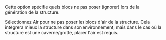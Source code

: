 Cette option spécifie quels blocs ne pas poser (ignorer) lors de la génération de la structure.

Sélectionnez Air pour ne pas poser les blocs d'air de la structure. Cela intègrera mieux la structure dans son environnement, mais dans le cas où la structure est une caverne/grotte, placer l'air est requis.